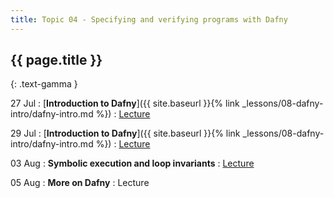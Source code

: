 ```yaml
---
title: Topic 04 - Specifying and verifying programs with Dafny
---
```


## {{ page.title }}
{: .text-gamma }

27 Jul
: [**Introduction to Dafny**]({{ site.baseurl }}{% link _lessons/08-dafny-intro/dafny-intro.md %})
  : [Lecture](https://youtu.be/8a1CsK5YqLc)

29 Jul
: [**Introduction to Dafny**]({{ site.baseurl }}{% link _lessons/08-dafny-intro/dafny-intro.md %})
  : [Lecture](https://youtu.be/hjILHtFgI1o)

03 Aug
: **Symbolic execution and loop invariants**
  : [Lecture](https://youtu.be/BVAUFQHVbjg)

05 Aug
: **More on Dafny**
  : Lecture
